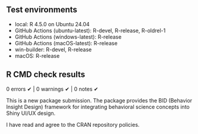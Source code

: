 ## Test environments
* local: R 4.5.0 on Ubuntu 24.04
* GitHub Actions (ubuntu-latest): R-devel, R-release, R-oldrel-1
* GitHub Actions (windows-latest): R-release  
* GitHub Actions (macOS-latest): R-release
* win-builder: R-devel, R-release
* macOS: R-release

## R CMD check results
0 errors ✔ | 0 warnings ✔ | 0 notes ✔

This is a new package submission. The package provides the BID
(Behavior Insight Design) framework for integrating behavioral science concepts
into Shiny UI/UX design.

I have read and agree to the CRAN repository policies.
